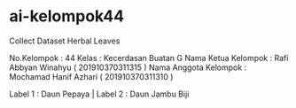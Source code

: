 # ai-kelompok44
Collect Dataset Herbal Leaves

No.Kelompok : 44
Kelas : Kecerdasan Buatan G
Nama Ketua Kelompok : Rafi Abbyan Winahyu ( 201910370311315 )
Nama Anggota Kelompok : Mochamad Hanif Azhari ( 201910370311310 )

Label 1 : Daun Pepaya | Label 2 : Daun Jambu Biji
